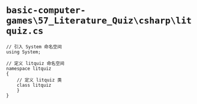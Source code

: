 # `basic-computer-games\57_Literature_Quiz\csharp\litquiz.cs`

```
// 引入 System 命名空间
using System;

// 定义 litquiz 命名空间
namespace litquiz
{
    // 定义 litquiz 类
    class litquiz
    }
}
```